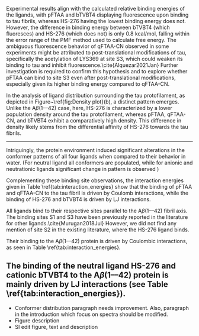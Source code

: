 Experimental results align with the calculated relative binding energies of the ligands, with pFTAA and bTVBT4 displaying fluorescence upon binding to tau fibrils, whereas HS-276 having the lowest binding energy does not. However, the difference in binding energy between bTVBT4 (which fluoresces) and HS-276 (which does not) is only 0.8 kcal/mol, falling within the error range of the PMF method used to calculate free energy. The ambiguous fluorescence behavior of qFTAA-CN observed in some experiments might be attributed to post-translational modifications of tau, specifically the acetylation of LYS369 at site S3, which could weaken its binding to tau and inhibit fluorescence.\cite{Alquezar2021Jan} Further investigation is required to confirm this hypothesis and to explore whether pFTAA can bind to site S3 even after post-translational modifications, especially given its higher binding energy compared to qFTAA-CN.






In the analysis of ligand distribution surrounding the tau protofilament, as depicted in Figure~\ref{fig:Density plot}(b), a distinct pattern emerges. Unlike the A$\beta$(1––42) case, here,  HS-276 is characterized by a lower population density around the tau protofilament, whereas pFTAA, qFTAA-CN, and bTVBT4 exhibit a comparatively high density. This difference in density likely stems from the differential affinity of HS-276 towards the tau fibrils.







-------------------

Intriguingly, the protein environment induced significant alterations in the conformer patterns of all four ligands when compared to their behavior in water. (For neutral ligand all conformers are populated, while for anionic and neutrationic ligands significant change in pattern is observed )

Complementing these binding site observations,  the interaction energies given in Table \ref{tab:interaction_energies} show that the binding of pFTAA and qFTAA-CN to the tau fibril is driven by Coulomb interactions, while the binding of HS-276 and bTVBT4 is driven by LJ interactions. 

All ligands bind to their respective sites parallel to the A$\beta$(1––42) fibril axis. The binding sites S1 and S3 have been previously reported in the literature for other ligands.\cite{Murugan2018Jul} However, we did not find any mention of site S2 in the existing literature, where the HS-276 ligand binds. 

 Their binding to the A$\beta$(1––42) protein is driven by Coulombic interactions, as seen in Table \ref{tab:interaction_energies}.

 The binding of the neutral ligand HS-276 and cationic bTVBT4 to the A$\beta$(1––42) protein is mainly driven by LJ interactions (see Table \ref{tab:interaction_energies}).
-------


- Conformer distribution paragraph needs improvement. Also, paragraph in the introduction which focus on spectra should be modified. 
- Figure description
- SI edit figure, text and description





